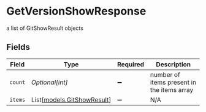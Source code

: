 # GetVersionShowResponse

a list of GitShowResult objects


## Fields

| Field                                                    | Type                                                     | Required                                                 | Description                                              |
| -------------------------------------------------------- | -------------------------------------------------------- | -------------------------------------------------------- | -------------------------------------------------------- |
| `count`                                                  | *Optional[int]*                                          | :heavy_minus_sign:                                       | number of items present in the items array               |
| `items`                                                  | List[[models.GitShowResult](../models/gitshowresult.md)] | :heavy_minus_sign:                                       | N/A                                                      |